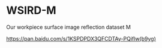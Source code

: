 # WSIRD-M
Our workpiece surface image reflection dataset M

https://pan.baidu.com/s/1KSPDPDX3QFCDTAy-PQiflw(b9yg)
 
